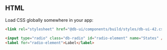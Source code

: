 ## HTML

Load CSS globally somewhere in your app:

```html
<link rel="stylesheet" href="@db-ui/components/build/styles/db-ui-42.css" />
```

```html
<input type="radio" class="db-radio" id="radio-element" name="States" />
<label for="radio-element">Label</label>
```
